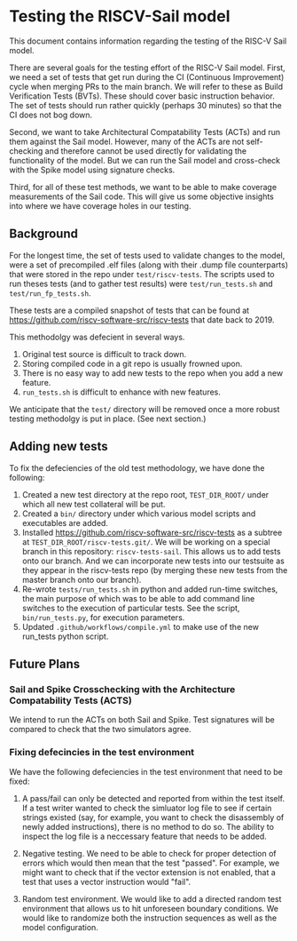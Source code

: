 # Testing the RISCV-Sail model

This document contains information regarding the testing of the RISC-V
Sail model.

There are several goals for the testing effort of the RISC-V Sail model.
First, we need a set of tests that get run during the CI (Continuous Improvement)
cycle when merging PRs to the main branch.  We will refer to these as Build Verification Tests
(BVTs). These should cover basic instruction behavior.  The set of tests should run
rather quickly (perhaps 30 minutes) so that the CI does not bog down.

Second, we want to take Architectural Compatability Tests (ACTs) and run them
against the Sail model.  However, many of the ACTs are not self-checking and therefore
cannot be used directly for validating the functionality of the model.  But we can
run the Sail model and cross-check with the Spike model using signature checks.

Third,  for all of these test methods,  we want to be able to make coverage measurements
of the Sail code.  This will give us some objective insights into where we have coverage
holes in our testing.

## Background

For the longest time,  the set of tests used to validate changes to the
model,  were a set of precompiled .elf files (along with their .dump file counterparts)
that were stored in the repo under `test/riscv-tests`.  The scripts used to
run theses tests (and to gather test results) were `test/run_tests.sh` and
`test/run_fp_tests.sh`.

These tests are a compiled snapshot of tests that can be found at
https://github.com/riscv-software-src/riscv-tests
that date back to 2019.

This methodolgy was defecient in several ways.
1. Original test source is difficult to track down.
1. Storing compiled code in a git repo is usually frowned upon.
1. There is no easy way to add new tests to the repo when you add a new feature.
1. `run_tests.sh` is difficult to enhance with new features.

We anticipate that the `test/` directory will be removed once a more robust
testing methodolgy is put in place.  (See next section.)

## Adding new tests



To fix the defeciencies of the old test methodology,  we have done the
following:
1. Created a new test directory at the repo root, `TEST_DIR_ROOT/` under which
all new test collateral will be put.
1. Created a `bin/` directory under which various model scripts and executables
are added.
1. Installed https://github.com/riscv-software-src/riscv-tests as a subtree
at `TEST_DIR_ROOT/riscv-tests.git/`.  We will be working on  a special branch
in this repository: `riscv-tests-sail`.  This allows us to add tests onto our
branch.  And we can incorporate new tests into our testsuite as they appear
in the riscv-tests repo (by merging these new tests from the master branch
onto our branch).
1. Re-wrote `tests/run_tests.sh` in python and added run-time switches, the main
purpose of which was to be able to add command line switches to the execution of
particular tests. See the script, `bin/run_tests.py`, for execution parameters.
1. Updated `.github/workflows/compile.yml` to make use of the new run_tests python
script.



## Future Plans

### Sail and Spike Crosschecking with the Architecture Compatability Tests (ACTS)

We intend to run the ACTs on both Sail and Spike. Test signatures will be compared
to check that the two simulators agree.

### Fixing defecincies in the test environment

We have the following defeciencies in the test environment that need to be fixed:

1. A pass/fail can only be detected and reported from within the test itself.
If a test writer wanted to check the simluator log file to see
if certain strings existed (say, for example, you want to check the disassembly
of newly added instructions),  there is no method to do so.  The ability to
inspect the log file is a neccessary feature that needs to be added.

1. Negative testing. We need to be able to check for proper detection of errors
which would then mean that the test "passed".  For example,  we might want to check
that if the vector extension is not enabled, that a test that uses a vector instruction
would "fail".

1. Random test environment.  We would like to add a directed random test environment
that allows us to hit unforeseen boundary conditions.  We would like to randomize
both the instruction sequences as well as the model configuration.
